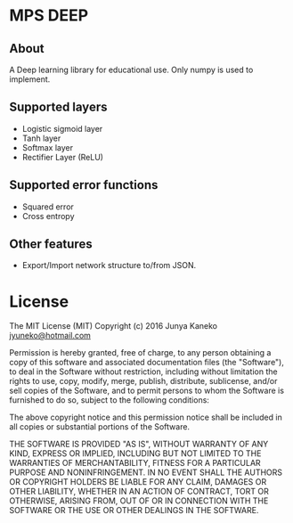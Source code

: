 # MPS DEEP

## About

A Deep learning library for educational use.
Only numpy is used to implement.

## Supported layers

* Logistic sigmoid layer
* Tanh layer
* Softmax layer
* Rectifier Layer (ReLU)

## Supported error functions

* Squared error
* Cross entropy

## Other features

* Export/Import network structure to/from JSON.

# License

The MIT License (MIT)
Copyright (c) 2016 Junya Kaneko <jyuneko@hotmail.com>

Permission is hereby granted, free of charge, to any person obtaining a 
copy of this software and associated documentation files (the "Software"), 
to deal in the Software without restriction, including without limitation 
the rights to use, copy, modify, merge, publish, distribute, sublicense, 
and/or sell copies of the Software, and to permit persons to whom the Software 
is furnished to do so, subject to the following conditions:

The above copyright notice and this permission notice shall be included 
in all copies or substantial portions of the Software.

THE SOFTWARE IS PROVIDED "AS IS", WITHOUT WARRANTY OF ANY KIND, EXPRESS 
OR IMPLIED, INCLUDING BUT NOT LIMITED TO THE WARRANTIES OF MERCHANTABILITY, 
FITNESS FOR A PARTICULAR PURPOSE AND NONINFRINGEMENT. IN NO EVENT SHALL 
THE AUTHORS OR COPYRIGHT HOLDERS BE LIABLE FOR ANY CLAIM, DAMAGES OR OTHER 
LIABILITY, WHETHER IN AN ACTION OF CONTRACT, TORT OR OTHERWISE, ARISING 
FROM, OUT OF OR IN CONNECTION WITH THE SOFTWARE OR THE USE OR OTHER DEALINGS 
IN THE SOFTWARE.